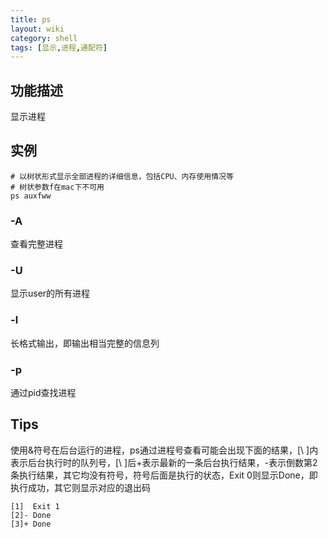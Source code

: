 ```yaml
---
title: ps
layout: wiki
category: shell
tags: [显示,进程,通配符]
---
```


## 功能描述

显示进程

## 实例

~~~
# 以树状形式显示全部进程的详细信息，包括CPU、内存使用情况等
# 树状参数f在mac下不可用
ps auxfww
~~~

### -A

查看完整进程

### -U <user>

显示user的所有进程

### -l

长格式输出，即输出相当完整的信息列

### -p

通过pid查找进程


## Tips

使用&符号在后台运行的进程，ps通过进程号查看可能会出现下面的结果，[\ ]内表示后台执行时的队列号，[\ ]后+表示最新的一条后台执行结果，-表示倒数第2条执行结果，其它均没有符号，符号后面是执行的状态，Exit 0则显示Done，即执行成功，其它则显示对应的退出码

~~~
[1]  Exit 1
[2]- Done
[3]+ Done
~~~
